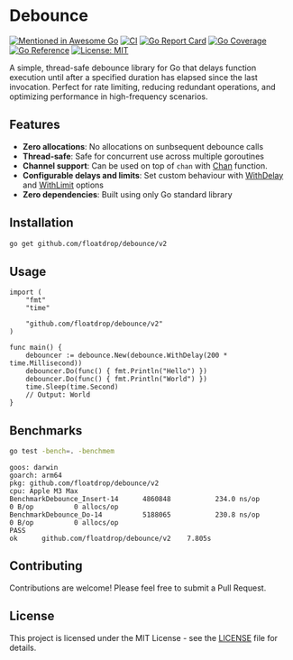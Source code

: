 # Debounce

[![Mentioned in Awesome Go](https://awesome.re/mentioned-badge.svg)](https://github.com/avelino/awesome-go)
[![CI](https://github.com/floatdrop/debounce/actions/workflows/ci.yaml/badge.svg)](https://github.com/floatdrop/debounce/actions/workflows/ci.yaml)
[![Go Report Card](https://goreportcard.com/badge/github.com/floatdrop/debounce)](https://goreportcard.com/report/github.com/floatdrop/debounce)
[![Go Coverage](https://github.com/floatdrop/debounce/wiki/v2/coverage.svg)](https://raw.githack.com/wiki/floatdrop/debounce/v2/coverage.html)
[![Go Reference](https://pkg.go.dev/badge/github.com/floatdrop/debounce/v2.svg)](https://pkg.go.dev/github.com/floatdrop/debounce/v2)
[![License: MIT](https://img.shields.io/badge/License-MIT-yellow.svg)](https://opensource.org/licenses/MIT)

A simple, thread-safe debounce library for Go that delays function execution until after a specified duration has elapsed since the last invocation. Perfect for rate limiting, reducing redundant operations, and optimizing performance in high-frequency scenarios.

## Features

- **Zero allocations**: No allocations on sunbsequent debounce calls
- **Thread-safe**: Safe for concurrent use across multiple goroutines
- **Channel support**: Can be used on top of `chan` with [Chan](https://pkg.go.dev/github.com/floatdrop/debounce/v2#Chan) function.
- **Configurable delays and limits**: Set custom behaviour with [WithDelay](https://pkg.go.dev/github.com/floatdrop/debounce/v2#WithDelay) and [WithLimit](https://pkg.go.dev/github.com/floatdrop/debounce/v2#WithLimit) options
- **Zero dependencies**: Built using only Go standard library

## Installation

```bash
go get github.com/floatdrop/debounce/v2
```

## Usage

```golang
import (
	"fmt"
	"time"

	"github.com/floatdrop/debounce/v2"
)

func main() {
	debouncer := debounce.New(debounce.WithDelay(200 * time.Millisecond))
	debouncer.Do(func() { fmt.Println("Hello") })
	debouncer.Do(func() { fmt.Println("World") })
	time.Sleep(time.Second)
	// Output: World
}
```

## Benchmarks

```bash
go test -bench=. -benchmem
```

```
goos: darwin
goarch: arm64
pkg: github.com/floatdrop/debounce/v2
cpu: Apple M3 Max
BenchmarkDebounce_Insert-14    	 4860848	       234.0 ns/op	       0 B/op	       0 allocs/op
BenchmarkDebounce_Do-14        	 5188065	       230.8 ns/op	       0 B/op	       0 allocs/op
PASS
ok  	github.com/floatdrop/debounce/v2	7.805s
```

## Contributing

Contributions are welcome! Please feel free to submit a Pull Request.

## License

This project is licensed under the MIT License - see the [LICENSE](LICENSE) file for details.
